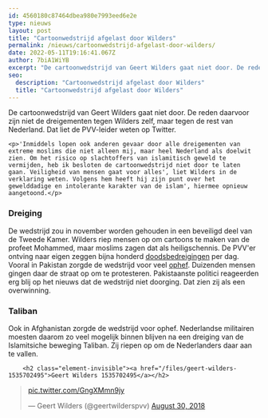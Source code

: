 ```yaml
---
id: 4560180c87464dbea980e7993eed6e2e
type: nieuws
layout: post
title: "Cartoonwedstrijd afgelast door Wilders"
permalink: /nieuws/cartoonwedstrijd-afgelast-door-wilders/
date: 2022-05-11T19:16:41.067Z
author: 7biA1WiYB
excerpt: "De cartoonwedstrijd van Geert Wilders gaat niet door. De reden daarvoor zijn niet de dreigementen tegen Wilders zelf, maar tegen de rest van Nederland. Dat liet de PVV-leider weten op Twitter.  "
seo:
  description: "Cartoonwedstrijd afgelast door Wilders"
  title: "Cartoonwedstrijd afgelast door Wilders"
---
```

De cartoonwedstrijd van Geert Wilders gaat niet door. De reden daarvoor zijn niet de dreigementen tegen Wilders zelf, maar tegen de rest van Nederland. Dat liet de PVV-leider weten op Twitter.  

    <p>'Inmiddels lopen ook anderen gevaar door alle dreigementen van extreme moslims die niet alleen mij, maar heel Nederland als doelwit zien. Om het risico op slachtoffers van islamitisch geweld te vermijden, heb ik besloten de cartoonwedstrijd niet door te laten gaan. Veiligheid van mensen gaat voor alles', liet Wilders in de verklaring weten. Volgens hem heeft hij zijn punt over het gewelddadige en intolerante karakter van de islam', hiermee opnieuw aangetoond.</p>
<h3>Dreiging</h3>
<p>De wedstrijd zou in november worden gehouden in een beveiligd deel van de Tweede Kamer. Wilders riep mensen op om cartoons te maken van de profeet Mohammed, maar moslims zagen dat als heiligschennis. De PVV'er ontving naar eigen zeggen bijna honderd <a href="https://7dagen.netlify.app/nieuws/geert-wilders-bedreigd-om-cartoonwedstrijd">doodsbedreigingen</a> per dag. Vooral in Pakistan zorgde de wedstrijd voor veel <a href="https://7dagen.netlify.app/nieuws/woede-pakistan-over-cartoonwedstrijd-wilders">ophef</a>. Duizenden mensen gingen daar de straat op om te protesteren. Pakistaanste politici reageerden erg blij op het nieuws dat de wedstrijd niet doorging. Dat zien zij als een overwinning.</p>
<h3>Taliban</h3>
<p>Ook in Afghanistan zorgde de wedstrijd voor ophef. Nederlandse militairen moesten daarom zo veel mogelijk binnen blijven na een dreiging van de Islamitsiche beweging Taliban. Zij riepen op om de Nederlanders daar aan te vallen.</p>
<p><div class="media media-element-container media-default"><div id="file-534464" class="file file-document file-text-oembed">

        <h2 class="element-invisible"><a href="/files/geert-wilders-1535702495">Geert Wilders 1535702495</a></h2>
    
  
  <div class="content">
    
<blockquote class="twitter-tweet" data-width="550"><p lang="und" dir="ltr"><a href="https://t.co/GngXMmn9jy">pic.twitter.com/GngXMmn9jy</a></p>&mdash; Geert Wilders (@geertwilderspvv) <a href="https://twitter.com/geertwilderspvv/status/1035230613035524096?ref_src=twsrc%5Etfw">August 30, 2018</a></blockquote>
<script async="" src="https://platform.twitter.com/widgets.js" charset="utf-8"></script>
  </div>

  
</div>
</div>  
